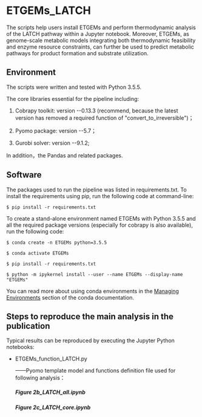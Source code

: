 # ETGEMs_LATCH
The scripts help users install ETGEMs and perform thermodynamic analysis of the LATCH pathway within a Jupyter notebook.
Moreover, ETGEMs, as genome-scale metabolic models integrating both thermodynamic feasibility and enzyme resource constraints, can further be used to predict metabolic pathways for product formation and substrate utilization.

## Environment

The scripts were written and tested with Python 3.5.5. 

The core libraries essential for the pipeline including: 

1) Cobrapy toolkit: version --0.13.3 (recommend, because the latest version has removed a required function of "convert_to_irreversible")；

2) Pyomo package: version --5.7；

3) Gurobi solver: version --9.1.2;

In addition，the Pandas and related packages. 

## Software

The packages used to run the pipeline was listed in requirements.txt. To install the requirements using pip, run the following code at command-line:

```shell
$ pip install -r requirements.txt
```

To create a stand-alone environment named ETGEMs with Python 3.5.5 and all the required package versions (especially for cobrapy is also available), run the following code:

```shell
$ conda create -n ETGEMs python=3.5.5
```
```shell
$ conda activate ETGEMs
```
```shell
$ pip install -r requirements.txt
```
```shell
$ python -m ipykernel install --user --name ETGEMs --display-name "ETGEMs"
```
  You can read more about using conda environments in the [Managing Environments](http://conda.pydata.org/docs/using/envs.html) section of the conda documentation. 

## Steps to reproduce the main analysis in the publication

Typical results can be reproduced by executing the Jupyter Python notebooks:

+ ETGEMs_function_LATCH.py

  ——Pyomo template model and functions definition file used for following analysis：

  #####       Figure 2b_LATCH_all.ipynb

  #####       Figure 2c_LATCH_core.ipynb



